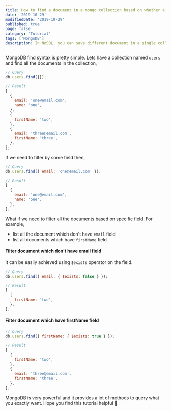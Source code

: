 ```yaml
---
title: How to find a document in a mongo collection based on whether a field exists or not
date: '2019-10-29'
modifiedDate: '2019-10-29'
published: true
page: false
category: 'Tutorial'
tags: ['MongoDB']
description: In NoSQL, you can save different document in a single collection. Now you want to find documents with specific field. how do you find that? There is an easy way, we will see it in example.
---
```


MongoDB find syntax is pretty simple. Lets have a collection named `users` and find all the documents in the collection,

```js
// Query
db.users.find({});

// Result
[
  {
    email: 'one@email.com',
    name: 'one',
  },
  {
    firstName: 'two',
  },
  {
    email: 'three@email.com',
    firstName: 'three',
  },
];
```

If we need to filter by some field then,

```js
// Query
db.users.find({ email: 'one@email.com' });

// Result
[
  {
    email: 'one@email.com',
    name: 'one',
  },
];
```

What if we need to filter all the documents based on specific field. For example,

- list all the document which don't have `email` field
- list all documents which have `firstName` field

#### Filter document which don't have email field

It can be easily achieved using `$exists` operator on the field.

```js
// Query
db.users.find({ email: { $exists: false } });

// Result
[
  {
    firstName: 'two',
  },
];
```

#### Filter document which have firstName field

```js
// Query
db.users.find({ firstName: { $exists: true } });

// Result
[
  {
    firstName: 'two',
  },
  {
    email: 'three@email.com',
    firstName: 'three',
  },
];
```

MongoDB is very powerful and it provides a lot of methods to query what you exactly want. Hope you find this tutorial helpful 🤗

